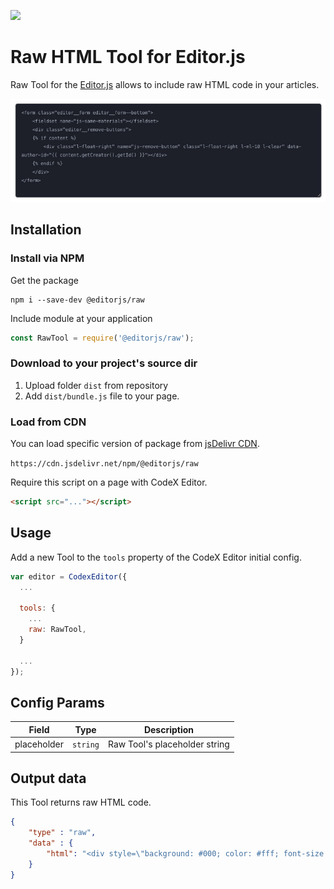 ![](https://badgen.net/badge/CodeX%20Editor/v2.0/blue)

# Raw HTML Tool for Editor.js

Raw Tool for the [Editor.js](https://codex.so/editor) allows to include raw HTML code in your articles.

![](assets/68747470733a2f2f636170656c6c612e706963732f35313935643934342d393636642d343063662d386638362d3738633633343964393463622e6a7067.jpeg)

## Installation

### Install via NPM

Get the package

```shell
npm i --save-dev @editorjs/raw
```

Include module at your application

```javascript
const RawTool = require('@editorjs/raw');
```

### Download to your project's source dir

1. Upload folder `dist` from repository
2. Add `dist/bundle.js` file to your page.

### Load from CDN

You can load specific version of package from [jsDelivr CDN](https://www.jsdelivr.com/package/npm/@editorjs/raw).

`https://cdn.jsdelivr.net/npm/@editorjs/raw`

Require this script on a page with CodeX Editor.

```html
<script src="..."></script>
```

## Usage

Add a new Tool to the `tools` property of the CodeX Editor initial config.

```javascript
var editor = CodexEditor({
  ...

  tools: {
    ...
    raw: RawTool,
  }

  ...
});
```

## Config Params

| Field       | Type     | Description                   |
| ----------- | -------- | ------------------------------|
| placeholder | `string` | Raw Tool's placeholder string |

## Output data

This Tool returns raw HTML code.

```json
{
    "type" : "raw",
    "data" : {
        "html": "<div style=\"background: #000; color: #fff; font-size: 30px; padding: 50px;\">Any HTML code</div>",
    }
}
```

